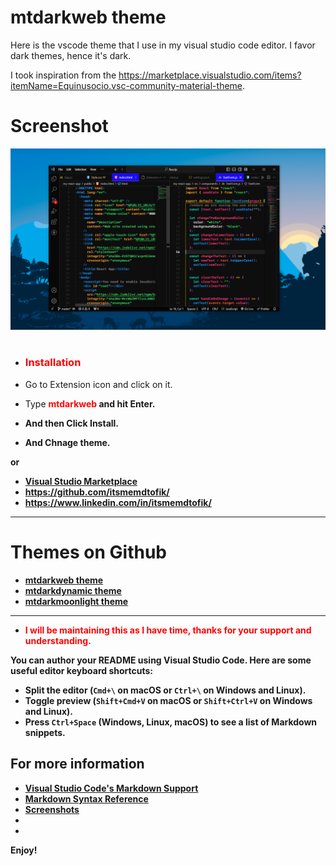 # mtdarkweb theme
Here is the vscode theme that I use in my visual studio code editor. I favor dark themes, hence it's dark.

I took inspiration from the https://marketplace.visualstudio.com/items?itemName=Equinusocio.vsc-community-material-theme.

# Screenshot

![mtdarkweb Profile Picture](mt-darkweb-theme.PNG)

#
* <h3 style="color:red"><b>Installation</b></span>

* Go to Extension icon and click on it.
* Type <span style="color:red"><b> mtdarkweb <b></span> and hit Enter.
* And then Click Install.
* And Chnage theme.

or

* [Visual Studio Marketplace](https://marketplace.visualstudio.com/vscode)
* https://github.com/itsmemdtofik/
* https://www.linkedin.com/in/itsmemdtofik/

---------------------------------------------------------

# Themes on Github

* [mtdarkweb theme](https://github.com/itsmemdtofik/mtdarkweb-theme)
* [mtdarkdynamic theme](https://github.com/itsmemdtofik/mtdarkdynamic-theme)
* [mtdarkmoonlight theme](https://github.com/itsmemdtofik/mtdarkmoonlight-theme)

---------------------------------------------------------

* <span style="color:red">I will be maintaining this as I have time, thanks for your support and understanding.</span>

You can author your README using Visual Studio Code. Here are some useful editor keyboard shortcuts:

* Split the editor (`Cmd+\` on macOS or `Ctrl+\` on Windows and Linux).
* Toggle preview (`Shift+Cmd+V` on macOS or `Shift+Ctrl+V` on Windows and Linux).
* Press `Ctrl+Space` (Windows, Linux, macOS) to see a list of Markdown snippets.

## For more information

* [Visual Studio Code's Markdown Support](http://code.visualstudio.com/docs/languages/markdown)
* [Markdown Syntax Reference](https://help.github.com/articles/markdown-basics/)
* [Screenshots](https://github.com/itsmemdtofik/mtdarkweb-theme/blob/main/mtdarkweb-theme/mtdarkweb/mt-dark-web-c-vs-cpp.PNG)
* [](https://github.com/itsmemdtofik/mtdarkweb-theme/blob/main/mtdarkweb-theme/mtdarkweb/mt-dark-web-html-javascript.PNG)
* [](https://github.com/itsmemdtofik/mtdarkweb-theme/blob/main/mtdarkweb-theme/mtdarkweb/mt-dark-web-html-vs-javascript.PNG)

**Enjoy!**
